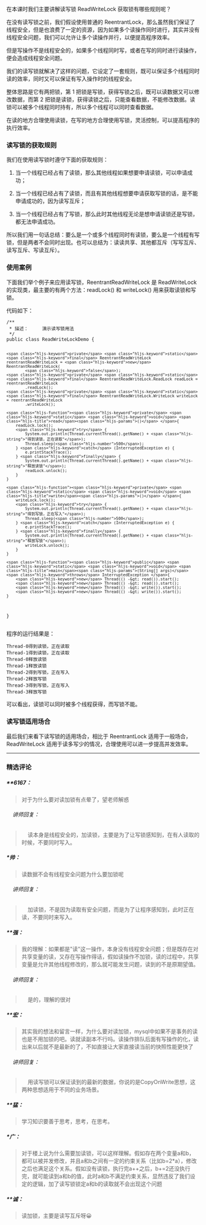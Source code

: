 <p data-nodeid="932" class="">在本课时我们主要讲解读写锁 ReadWriteLock 获取锁有哪些规则呢？</p>
<p data-nodeid="933">在没有读写锁之前，我们假设使用普通的 ReentrantLock，那么虽然我们保证了线程安全，但是也浪费了一定的资源，因为如果多个读操作同时进行，其实并没有线程安全问题，我们可以允许让多个读操作并行，以便提高程序效率。</p>
<p data-nodeid="934">但是写操作不是线程安全的，如果多个线程同时写，或者在写的同时进行读操作，便会造成线程安全问题。</p>
<p data-nodeid="935">我们的读写锁就解决了这样的问题，它设定了一套规则，既可以保证多个线程同时读的效率，同时又可以保证有写入操作时的线程安全。</p>
<p data-nodeid="936">整体思路是它有两把锁，第 1 把锁是写锁，获得写锁之后，既可以读数据又可以修改数据，而第 2 把锁是读锁，获得读锁之后，只能查看数据，不能修改数据。读锁可以被多个线程同时持有，所以多个线程可以同时查看数据。</p>
<p data-nodeid="937">在读的地方合理使用读锁，在写的地方合理使用写锁，灵活控制，可以提高程序的执行效率。</p>
<h3 data-nodeid="938">读写锁的获取规则</h3>
<p data-nodeid="939">我们在使用读写锁时遵守下面的获取规则：</p>
<ol data-nodeid="2103">
<li data-nodeid="2104">
<p data-nodeid="2105">当一个线程已经占有了读锁，那么其他线程如果想要申请读锁，可以申请成功；</p>
</li>
<li data-nodeid="2106">
<p data-nodeid="2107" class="">当一个线程已经占有了读锁，而且有其他线程想要申请获取写锁的话，是不能申请成功的，因为读写互斥；</p>
</li>
<li data-nodeid="2108">
<p data-nodeid="2109" class="te-preview-highlight">当一个线程已经占有了写锁，那么此时其他线程无论是想申请读锁还是写锁，都无法申请成功。</p>
</li>
</ol>














<p data-nodeid="947">所以我们用一句话总结：要么是一个或多个线程同时有读锁，要么是一个线程有写锁，但是两者不会同时出现。也可以总结为：读读共享、其他都互斥（写写互斥、读写互斥、写读互斥）。</p>
<h3 data-nodeid="948">使用案例</h3>
<p data-nodeid="949">下面我们举个例子来应用读写锁，ReentrantReadWriteLock 是 ReadWriteLock 的实现类，最主要的有两个方法：readLock() 和 writeLock() 用来获取读锁和写锁。</p>
<p data-nodeid="950">代码如下：</p>
<pre class="lang-java" data-nodeid="951"><code data-language="java"><span class="hljs-comment">/**
 * 描述：     演示读写锁用法
 */</span>
<span class="hljs-keyword">public</span> <span class="hljs-class"><span class="hljs-keyword">class</span> <span class="hljs-title">ReadWriteLockDemo</span> </span>{

    <span class="hljs-keyword">private</span> <span class="hljs-keyword">static</span> <span class="hljs-keyword">final</span> ReentrantReadWriteLock reentrantReadWriteLock = <span class="hljs-keyword">new</span> ReentrantReadWriteLock(
            <span class="hljs-keyword">false</span>);
    <span class="hljs-keyword">private</span> <span class="hljs-keyword">static</span> <span class="hljs-keyword">final</span> ReentrantReadWriteLock.ReadLock readLock = reentrantReadWriteLock
            .readLock();
    <span class="hljs-keyword">private</span> <span class="hljs-keyword">static</span> <span class="hljs-keyword">final</span> ReentrantReadWriteLock.WriteLock writeLock = reentrantReadWriteLock
            .writeLock();

    <span class="hljs-function"><span class="hljs-keyword">private</span> <span class="hljs-keyword">static</span> <span class="hljs-keyword">void</span> <span class="hljs-title">read</span><span class="hljs-params">()</span> </span>{
        readLock.lock();
        <span class="hljs-keyword">try</span> {
            System.out.println(Thread.currentThread().getName() + <span class="hljs-string">"得到读锁，正在读取"</span>);
            Thread.sleep(<span class="hljs-number">500</span>);
        } <span class="hljs-keyword">catch</span> (InterruptedException e) {
            e.printStackTrace();
        } <span class="hljs-keyword">finally</span> {
            System.out.println(Thread.currentThread().getName() + <span class="hljs-string">"释放读锁"</span>);
            readLock.unlock();
        }
    }

    <span class="hljs-function"><span class="hljs-keyword">private</span> <span class="hljs-keyword">static</span> <span class="hljs-keyword">void</span> <span class="hljs-title">write</span><span class="hljs-params">()</span> </span>{
        writeLock.lock();
        <span class="hljs-keyword">try</span> {
            System.out.println(Thread.currentThread().getName() + <span class="hljs-string">"得到写锁，正在写入"</span>);
            Thread.sleep(<span class="hljs-number">500</span>);
        } <span class="hljs-keyword">catch</span> (InterruptedException e) {
            e.printStackTrace();
        } <span class="hljs-keyword">finally</span> {
            System.out.println(Thread.currentThread().getName() + <span class="hljs-string">"释放写锁"</span>);
            writeLock.unlock();
        }
    }

    <span class="hljs-function"><span class="hljs-keyword">public</span> <span class="hljs-keyword">static</span> <span class="hljs-keyword">void</span> <span class="hljs-title">main</span><span class="hljs-params">(String[] args)</span> <span class="hljs-keyword">throws</span> InterruptedException </span>{
        <span class="hljs-keyword">new</span> Thread(() -&gt; read()).start();
        <span class="hljs-keyword">new</span> Thread(() -&gt; read()).start();
        <span class="hljs-keyword">new</span> Thread(() -&gt; write()).start();
        <span class="hljs-keyword">new</span> Thread(() -&gt; write()).start();
    }
}
</code></pre>
<p data-nodeid="952">程序的运行结果是：</p>
<pre class="lang-java" data-nodeid="953"><code data-language="java">Thread-<span class="hljs-number">0</span>得到读锁，正在读取
Thread-<span class="hljs-number">1</span>得到读锁，正在读取
Thread-<span class="hljs-number">0</span>释放读锁
Thread-<span class="hljs-number">1</span>释放读锁
Thread-<span class="hljs-number">2</span>得到写锁，正在写入
Thread-<span class="hljs-number">2</span>释放写锁
Thread-<span class="hljs-number">3</span>得到写锁，正在写入
Thread-<span class="hljs-number">3</span>释放写锁
</code></pre>
<p data-nodeid="954">可以看出，读锁可以同时被多个线程获得，而写锁不能。</p>
<h3 data-nodeid="955">读写锁适用场合</h3>
<p data-nodeid="956" class="">最后我们来看下读写锁的适用场合，相比于 ReentrantLock 适用于一般场合，ReadWriteLock 适用于读多写少的情况，合理使用可以进一步提高并发效率。</p>

---

### 精选评论

##### **6167：
> 对于为什么要对读加锁有点晕了，望老师解惑

 ###### &nbsp;&nbsp;&nbsp; 讲师回复：
> &nbsp;&nbsp;&nbsp; 读本身是线程安全的，加读锁，主要是为了让写锁感知到，在有人读取的时候，不要同时写入。

##### *帅：
> 读数据不会有线程安全问题为什么要加锁呢

 ###### &nbsp;&nbsp;&nbsp; 讲师回复：
> &nbsp;&nbsp;&nbsp; 加读锁，不是因为读取有安全问题，而是为了让程序感知到，此时正在读，不要同时来写入。

##### **强：
> 我的理解：如果都是"读"这一操作，本身没有线程安全问题；但是既存在对共享变量的读，又存在写操作得话，假如读操作不加锁，读的过程中，共享变量是允许其他线程修改的，那么就可能发生问题，读到的不是原期望值。

 ###### &nbsp;&nbsp;&nbsp; 讲师回复：
> &nbsp;&nbsp;&nbsp; 是的，理解的很对

##### **宏：
> 其实我的想法和留言一样，为什么要对读加锁，mysql中如果不是事务的读也是不用加锁的吧。读就读副本不行吗。读操作排队后面有写操作的化，读出来以后就不是最新的了，不如直接让大家直接读当前的快照性能更快了

 ###### &nbsp;&nbsp;&nbsp; 讲师回复：
> &nbsp;&nbsp;&nbsp; 用读写锁可以保证读到的最新的数据，你说的是CopyOnWrite思想，这两种思想适用于不同的业务场景。

##### **猛：
> 学习知识要善于思考，思考，在思考。

##### *广：
> 对于楼上说为什么需要加读锁，可以这样理解。假如存在两个变量a和b，都可以被并发修改，并且a和b之间有一定的约束关系（比如b=2*a），修改之后也满足这个关系。假如没有读锁，执行完a++之后，b+=2还没执行完，就可能读到a和b的值，此时a和b不满足约束关系，显然违反了我们设定的逻辑，加了读写锁锁定a和b的读取就不会出现这个问题

##### **诚：
> 读加锁，主要是读写互斥呀😀

